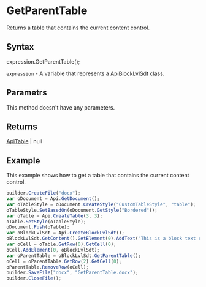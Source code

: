 # GetParentTable

Returns a table that contains the current content control.

## Syntax

expression.GetParentTable();

`expression` - A variable that represents a [ApiBlockLvlSdt](../ApiBlockLvlSdt.md) class.

## Parametrs

This method doesn't have any parameters.

## Returns

[ApiTable](../../ApiTable/ApiTable.md) &#124; null

## Example

This example shows how to get a table that contains the current content control.

```javascript
builder.CreateFile("docx");
var oDocument = Api.GetDocument();
var oTableStyle = oDocument.CreateStyle("CustomTableStyle", "table");
oTableStyle.SetBasedOn(oDocument.GetStyle("Bordered"));
var oTable = Api.CreateTable(3, 3);
oTable.SetStyle(oTableStyle);
oDocument.Push(oTable);
var oBlockLvlSdt = Api.CreateBlockLvlSdt();
oBlockLvlSdt.GetContent().GetElement(0).AddText("This is a block text content control.");
var oCell = oTable.GetRow(0).GetCell(0);
oCell.AddElement(0, oBlockLvlSdt);
var oParentTable = oBlockLvlSdt.GetParentTable();
oCell = oParentTable.GetRow(2).GetCell(0);
oParentTable.RemoveRow(oCell);
builder.SaveFile("docx", "GetParentTable.docx");
builder.CloseFile();
```